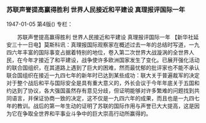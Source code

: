 ### 苏联声誉提高赢得胜利  世界人民接近和平建设  真理报评国际一年

1947-01-05
第4版()
专栏：

　　苏联声誉提高赢得胜利
    世界人民接近和平建设
    真理报评国际一年
    【新华社延安三十一日电】莫斯科讯：真理报国际观察家在概述过去一年的总结时写道，一九四六年丰富的国际事变占据着特别的地位，卷入第二次世界大战漩涡的全世界人民，在今年才接近了和平建设，战争使许多欧洲国家发生了变化。已展开强化活动的联合国组织，在其道路上遇到了巨大的困难，然而最忧郁的批评家也不能不承认联合国组织在接近一九四七年的新年时已达到某些成功：联大关于普遍裁军的决定对于整个战后和平与国际安全是具有重大意义的，外长会议于今年年底关于五国和约达到了协议，各大强国虽然存有意见分歧，但证明能够对许多繁难的问题找到共同语言，并保证协商一致的决定，这不仅是一九四六年的成果，而且也是一九四七年的教训。战后的第一年生动的证明了苏联的国际作用与声誉已大大提高，这是因为它在争取全世界和平事业斗争中的巨大崇高行动所赢得的。
